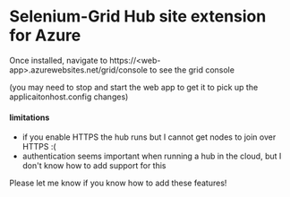 # Selenium-Grid Hub site extension for Azure

Once installed, navigate to https://&lt;web-app&gt;.azurewebsites.net/grid/console to see the grid console

(you may need to stop and start the web app to get it to pick up the applicaitonhost.config changes)

#### limitations
* if you enable HTTPS the hub runs but I cannot get nodes to join over HTTPS :(
* authentication seems important when running a hub in the cloud, but I don't know how to add support for this

Please let me know if you know how to add these features!
